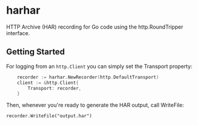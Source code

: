 harhar
======

HTTP Archive (HAR) recording for Go code using the http.RoundTripper interface. 

Getting Started
---------------

For logging from an `http.Client` you can simply set the Transport property:

```go
	recorder := harhar.NewRecorder(http.DefaultTransport) 
	client := &http.Client{
		Transport: recorder,
	}
```

Then, whenever you're ready to generate the HAR output, call WriteFile:

	recorder.WriteFile("output.har")
